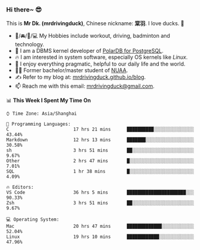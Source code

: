 ### Hi there~ 😎

This is **Mr Dk. (mrdrivingduck)**, Chinese nickname: **棠羽**. I love ducks. 🦆

- 💪/🚘/🏸/💻 My Hobbies include workout, driving, badminton and technology.
- 🍊 I am a DBMS kernel developer of [PolarDB for PostgreSQL](https://github.com/ApsaraDB/PolarDB-for-PostgreSQL).
- 🔥 I am interested in system software, especially OS kernels like *Linux*.
- 🔧 I enjoy everything pragmatic, helpful to our daily life and the world.
- 👨‍🎓 Former bachelor/master student of [NUAA](https://en.wikipedia.org/wiki/Nanjing_University_of_Aeronautics_and_Astronautics).
- ✍ Refer to my blog at: [mrdrivingduck.github.io/blog](https://www.mrdrivingduck.cn/blog/#/).
- 📫 Reach me with this email: [mrdrivingduck@gmail.com](mailto:mrdrivingduck@gmail.com).

<!--START_SECTION:waka-->
📊 **This Week I Spent My Time On** 

```text
⌚︎ Time Zone: Asia/Shanghai

💬 Programming Languages: 
C                        17 hrs 21 mins      ██████████░░░░░░░░░░░░░░░   43.44% 
Markdown                 12 hrs 13 mins      ███████░░░░░░░░░░░░░░░░░░   30.58% 
sh                       3 hrs 51 mins       ██░░░░░░░░░░░░░░░░░░░░░░░   9.67% 
Other                    2 hrs 47 mins       █░░░░░░░░░░░░░░░░░░░░░░░░   7.01% 
SQL                      1 hr 38 mins        █░░░░░░░░░░░░░░░░░░░░░░░░   4.09%

🔥 Editors: 
VS Code                  36 hrs 5 mins       ██████████████████████░░░   90.33% 
Zsh                      3 hrs 51 mins       ██░░░░░░░░░░░░░░░░░░░░░░░   9.67%

💻 Operating System: 
Mac                      20 hrs 47 mins      █████████████░░░░░░░░░░░░   52.04% 
Linux                    19 hrs 10 mins      ████████████░░░░░░░░░░░░░   47.96%

```


<!--END_SECTION:waka-->

<!-- ![Mr Dk.'s GitHub Stats](https://github-readme-stats.vercel.app/api?username=mrdrivingduck&count_private&show_icons=true&theme=buefy) -->

<!-- ![Most Used Languages](https://github-readme-stats.vercel.app/api/top-langs/?username=mrdrivingduck&exclude_repo=mips32-CPU,snort-tcp-socket&theme=buefy&layout=compact&langs_count=10) -->


<!--
**mrdrivingduck/mrdrivingduck** is a ✨ _special_ ✨ repository because its `README.md` (this file) appears on your GitHub profile.

Here are some ideas to get you started:

- 🔭 I’m currently working on ...
- 🌱 I’m currently learning ...
- 👯 I’m looking to collaborate on ...
- 🤔 I’m looking for help with ...
- 💬 Ask me about ...
- 📫 How to reach me: ...
- 😄 Pronouns: ...
- ⚡ Fun fact: ...
-->
